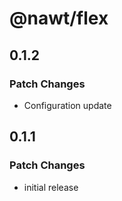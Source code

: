 # @nawt/flex

## 0.1.2

### Patch Changes

- Configuration update

## 0.1.1

### Patch Changes

- initial release
